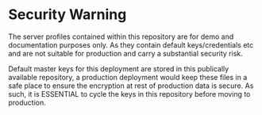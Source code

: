 # Security Warning

The server profiles contained within this repository are for demo and documentation purposes only. As they contain default keys/credentials etc and are not suitable for production and carry a substantial security risk.

Default master keys for this deployment are stored in this publically available repository, a production deployment would keep these files in a safe place to ensure the encryption at rest of production data is secure. As such, it is ESSENTIAL to cycle the keys in this repository before moving to production. 
